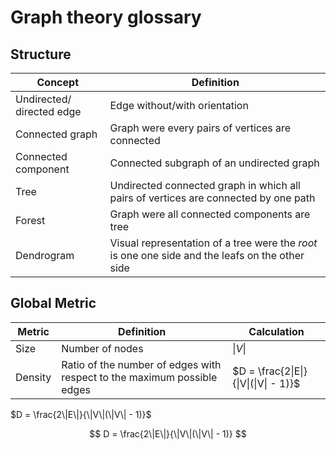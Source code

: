 # Graph theory glossary

## Structure

| Concept                   | Definition                                                                                      |
|---------------------------|-------------------------------------------------------------------------------------------------|
| Undirected/ directed edge | Edge without/with orientation                                                                   |
| Connected graph           | Graph were every pairs of vertices are connected                                                |
| Connected component       | Connected subgraph of an undirected graph                                                       |
| Tree                      | Undirected connected graph in which all pairs of vertices are connected by one path             |
| Forest                    | Graph were all connected components are tree                                                    |
| Dendrogram                | Visual representation of a tree were the *root* is one one side and the leafs on the other side |


## Global Metric

| Metric  | Definition                                                              | Calculation |
|---------|-------------------------------------------------------------------------|-------------|
| Size    | Number of nodes                                                         | $\|V\|$       | 
| Density | Ratio of the number of edges with respect to the maximum possible edges | $D = \frac{2\|E\|}{\|V\|(\|V\| - 1)}$  | 


$D = \frac{2\|E\|}{\|V\|(\|V\| - 1)}$

$$ D = \frac{2\|E\|}{\|V\|(\|V\| - 1)} $$
